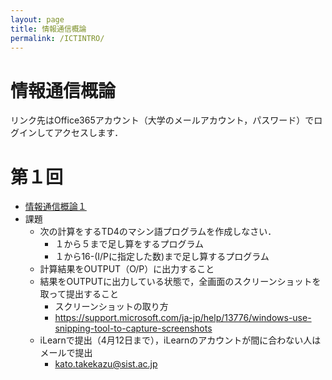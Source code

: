 ```yaml
---
layout: page
title: 情報通信概論
permalink: /ICTINTRO/
---
```


# 情報通信概論
リンク先はOffice365アカウント（大学のメールアカウント，パスワード）でログインしてアクセスします．

# 第１回
* [情報通信概論１](https://sistkanri-my.sharepoint.com/:b:/g/personal/kato_takekazu_sist_ac_jp/Eb1GDnuVCblBkT1XboCY1zsBJxlkDRCmsEGnxpudTAE-Nw?e=4plhhy)
* 課題
  * 次の計算をするTD4のマシン語プログラムを作成しなさい．
    * １から５まで足し算をするプログラム
    * １から16-(I/Pに指定した数)まで足し算するプログラム
  * 計算結果をOUTPUT（O/P）に出力すること
  * 結果をOUTPUTに出力している状態で，全画面のスクリーンショットを取って提出すること
    * スクリーンショットの取り方
    * https://support.microsoft.com/ja-jp/help/13776/windows-use-snipping-tool-to-capture-screenshots
  * iLearnで提出（4月12日まで），iLearnのアカウントが間に合わない人はメールで提出
    * kato.takekazu@sist.ac.jp
